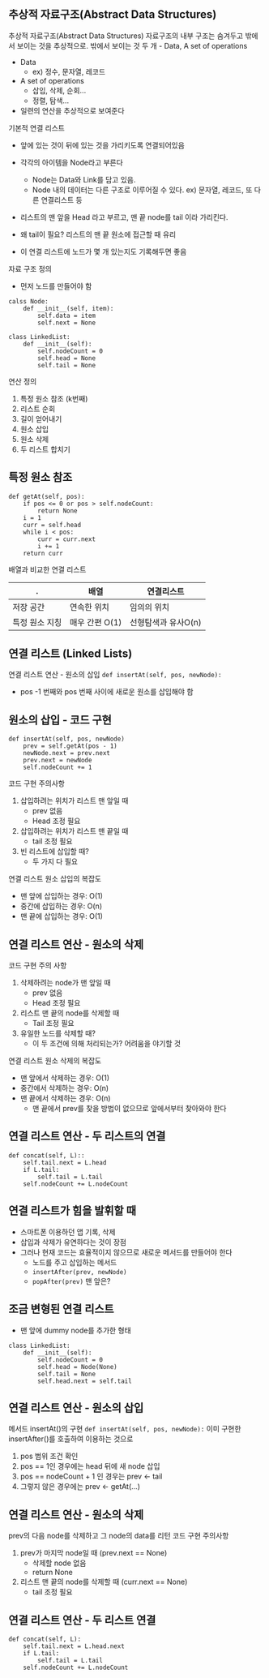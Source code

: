 추상적 자료구조(Abstract Data Structures)
-----------------
추상적 자료구조(Abstract Data Structures)
자료구조의 내부 구조는 숨겨두고 밖에서 보이는 것을 추상적으로. 밖에서 보이는 것 두 개 - Data, A set of operations
- Data
	- ex) 정수, 문자열, 레코드
- A set of operations
	- 삽입, 삭제, 순회...
	- 정렬, 탐색...
- 일련의 연산을 추상적으로 보여준다

기본적 연결 리스트
- 앞에 있는 것이 뒤에 있는 것을 가리키도록 연결되어있음
- 각각의 아이템을 Node라고 부른다
	- Node는 Data와 Link를 담고 있음. 
	- Node 내의 데이터는 다른 구조로 이루어질 수 있다. ex) 문자열, 레코드, 또 다른 연결리스트 등

- 리스트의 맨 앞을 Head 라고 부르고, 맨 끝 node를 tail 이라 가리킨다. 
- 왜 tail이 필요? 리스트의 맨 끝 원소에 접근할 때 유리
- 이 연결 리스트에 노드가 몇 개 있는지도 기록해두면 좋음
  
자료 구조 정의
- 먼저 노드를 만들어야 함 
```
calss Node:
	def __init__(self, item):
		self.data = item
		self.next = None

class LinkedList:
	def __init__(self):
		self.nodeCount = 0
		self.head = None
		self.tail = None
```

연산 정의
1. 특정 원소 참조 (k번째)
2. 리스트 순회
3. 길이 얻어내기
4. 원소 삽입
5. 원소 삭제
6. 두 리스트 합치기

특정 원소 참조
-----------
```
def getAt(self, pos):
	if pos <= 0 or pos > self.nodeCount:
		return None
	i = 1
	curr = self.head
	while i < pos:
		curr = curr.next
		i += 1
	return curr
```

배열과 비교한 연결 리스트  

. | 배열 | 연결리스트
--- | --- | ---
저장 공간 | 연속한 위치 | 임의의 위치
특정 원소 지칭 | 매우 간편 O(1) | 선형탐색과 유사O(n)


연결 리스트 (Linked Lists)
------------------

연결 리스트 연산 - 원소의 삽입
`def insertAt(self, pos, newNode):`
- pos -1 번째와 pos 번째 사이에 새로운 원소를 삽입해야 함

원소의 삽입 - 코드 구현
---------
```
def insertAt(self, pos, newNode)
	prev = self.getAt(pos - 1)
	newNode.next = prev.next
	prev.next = newNode
	self.nodeCount += 1
```
코드 구현 주의사항
1. 삽입하려는 위치가 리스트 맨 앞일 때
	- prev 없음
	- Head 조정 필요
2. 삽입하려는 위치가 리스트 맨 끝일 때
	- tail 조정 필요
3. 빈 리스트에 삽입할 때?
	- 두 가지 다 필요

연결 리스트 원소 삽입의 복잡도
- 맨 앞에 삽입하는 경우: O(1)
- 중간에 삽입하는 경우: O(n)
- 맨 끝에 삽입하는 경우: O(1)

연결 리스트 연산 - 원소의 삭제
----------
코드 구현 주의 사항
1. 삭제하려는 node가 맨 앞일 때
	- prev 없음
	- Head 조정 필요
2. 리스트 맨 끝의 node를 삭제할 때
	- Tail 조정 필요
3. 유일한 노드를 삭제할 때?
	- 이 두 조건에 의해 처리되는가? 어려움을 야기할 것

연결 리스트 원소 삭제의 복잡도
- 맨 앞에서 삭제하는 경우: O(1)
- 중간에서 삭제하는 경우: O(n)
- 맨 끝에서 삭제하는 경우: O(n)
	- 맨 끝에서 prev를 찾을 방법이 없으므로 앞에서부터 찾아와야 한다

연결 리스트 연산 - 두 리스트의 연결
-------------
```
def concat(self, L)::
	self.tail.next = L.head
	if L.tail:
		self.tail = L.tail
	self.nodeCount += L.nodeCount
```

연결 리스트가 힘을 발휘할 때
------------
- 스마트폰 이용하던 앱 기록, 삭제
- 삽입과 삭제가 유연하다는 것이 장점
- 그러나 현재 코드는 효율적이지 않으므로 새로운 메서드를 만들어야 한다
	- 노드를 주고 삽입하는 메서드
	- `insertAfter(prev, newNode)`
	- `popAfter(prev)` 맨 앞은?

조금 변형된 연결 리스트
-----------
- 맨 앞에 dummy node를 추가한 형태
```
class LinkedList:
	def __init__(self):
		self.nodeCount = 0
		self.head = Node(None)
		self.tail = None
		self.head.next = self.tail
```

연결 리스트 연산 - 원소의 삽입
----------------
메서드 insertAt()의 구현
`def insertAt(self, pos, newNode):`
이미 구현한 insertAfter()를 호출하여 이용하는 것으로
1. pos 범위 조건 확인
2. pos == 1인 경우에는 head 뒤에 새 node 삽입
3. pos == nodeCount + 1 인 경우는 prev <- tail
4. 그렇지 않은 경우에는 prev <- getAt(...)
  
연결 리스트 연산 - 원소의 삭제
--------------
prev의 다음 node를 삭제하고 그 node의 data를 리턴
코드 구현 주의사항
1. prev가 마지막 node일 때 (prev.next == None)
	- 삭제할 node 없음
	- return None
2. 리스트 맨 끝의 node를 삭제할 때 (curr.next == None)
	- tail 조정 필요
	
연결 리스트 연산 - 두 리스트 연결
----------
```
def concat(self, L):
	self.tail.next = L.head.next
	if L.tail:
		self.tail = L.tail
	self.nodeCount += L.nodeCount
```
